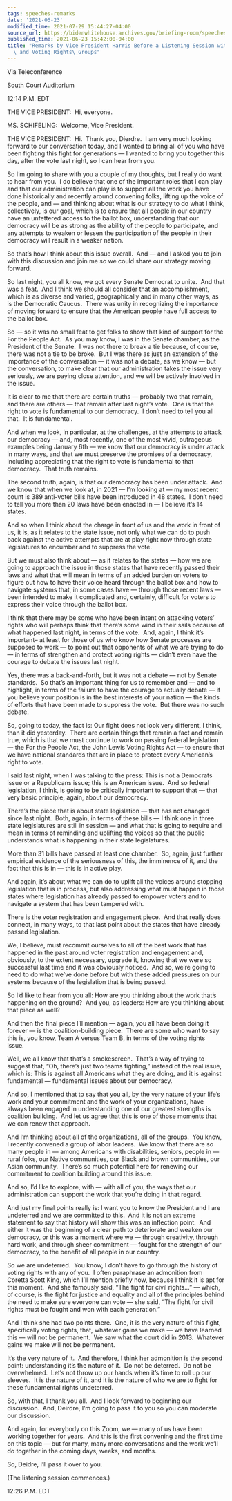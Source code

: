 ```yaml
---
tags: speeches-remarks
date: '2021-06-23'
modified_time: 2021-07-29 15:44:27-04:00
source_url: https://bidenwhitehouse.archives.gov/briefing-room/speeches-remarks/2021/06/23/remarks-by-vice-president-harris-before-a-listening-session-with-civil-rights-and-voting-rights-groups/
published_time: 2021-06-23 15:42:00-04:00
title: "Remarks by Vice President Harris Before a Listening Session with Civil Rights\
  \ and Voting Rights\_Groups"
---
```

 
Via Teleconference

South Court Auditorium

  
  
12:14 P.M. EDT

THE VICE PRESIDENT:  Hi, everyone. 

MS. SCHIFELING:  Welcome, Vice President.

THE VICE PRESIDENT:  Hi.  Thank you, Dierdre.  I am very much looking
forward to our conversation today, and I wanted to bring all of you who
have been fighting this fight for generations — I wanted to bring you
together this day, after the vote last night, so I can hear from you. 

So I’m going to share with you a couple of my thoughts, but I really do
want to hear from you.  I do believe that one of the important roles
that I can play and that our administration can play is to support all
the work you have done historically and recently around convening folks,
lifting up the voice of the people, and — and thinking about what is our
strategy to do what I think, collectively, is our goal, which is to
ensure that all people in our country have an unfettered access to the
ballot box, understanding that our democracy will be as strong as the
ability of the people to participate, and any attempts to weaken or
lessen the participation of the people in their democracy will result in
a weaker nation. 

So that’s how I think about this issue overall.  And — and I asked you
to join with this discussion and join me so we could share our strategy
moving forward. 

So last night, you all know, we got every Senate Democrat to unite.  And
that was a feat.  And I think we should all consider that an
accomplishment, which is as diverse and varied, geographically and in
many other ways, as is the Democratic Caucus.  There was unity in
recognizing the importance of moving forward to ensure that the American
people have full access to the ballot box. 

So — so it was no small feat to get folks to show that kind of support
for the For the People Act.  As you may know, I was in the Senate
chamber, as the President of the Senate.  I was not there to break a tie
because, of course, there was not a tie to be broke.  But I was there as
just an extension of the importance of the conversation — it was not a
debate, as we know — but the conversation, to make clear that our
administration takes the issue very seriously, we are paying close
attention, and we will be actively involved in the issue. 

It is clear to me that there are certain truths — probably two that
remain, and there are others — that remain after last night’s vote.  One
is that the right to vote is fundamental to our democracy.  I don’t need
to tell you all that.  It is fundamental. 

And when we look, in particular, at the challenges, at the attempts to
attack our democracy — and, most recently, one of the most vivid,
outrageous examples being January 6th — we know that our democracy is
under attack in many ways, and that we must preserve the promises of a
democracy, including appreciating that the right to vote is fundamental
to that democracy.  That truth remains. 

The second truth, again, is that our democracy has been under attack. 
And we know that when we look at, in 2021 — I’m looking at — my most
recent count is 389 anti-voter bills have been introduced in 48 states. 
I don’t need to tell you more than 20 laws have been enacted in — I
believe it’s 14 states. 

And so when I think about the charge in front of us and the work in
front of us, it is, as it relates to the state issue, not only what we
can do to push back against the active attempts that are at play right
now through state legislatures to encumber and to suppress the vote. 

But we must also think about — as it relates to the states — how we are
going to approach the issue in those states that have recently passed
their laws and what that will mean in terms of an added burden on voters
to figure out how to have their voice heard through the ballot box and
how to navigate systems that, in some cases have — through those recent
laws — been intended to make it complicated and, certainly, difficult
for voters to express their voice through the ballot box. 

I think that there may be some who have been intent on attacking voters’
rights who will perhaps think that there’s some wind in their sails
because of what happened last night, in terms of the vote.  And, again,
I think it’s important– at least for those of us who know how Senate
processes are supposed to work — to point out that opponents of what we
are trying to do — in terms of strengthen and protect voting rights —
didn’t even have the courage to debate the issues last night. 

Yes, there was a back-and-forth, but it was not a debate — not by Senate
standards.  So that’s an important thing for us to remember and — and to
highlight, in terms of the failure to have the courage to actually
debate — if you believe your position is in the best interests of your
nation — the kinds of efforts that have been made to suppress the vote. 
But there was no such debate. 

So, going to today, the fact is: Our fight does not look very different,
I think, than it did yesterday.  There are certain things that remain a
fact and remain true, which is that we must continue to work on passing
federal legislation — the For the People Act, the John Lewis Voting
Rights Act — to ensure that we have national standards that are in place
to protect every American’s right to vote. 

I said last night, when I was talking to the press: This is not a
Democrats issue or a Republicans issue; this is an American issue.  And
so federal legislation, I think, is going to be critically important to
support that — that very basic principle, again, about our democracy. 

There’s the piece that is about state legislation — that has not changed
since last night.  Both, again, in terms of these bills — I think one in
three state legislatures are still in session — and what that is going
to require and mean in terms of reminding and uplifting the voices so
that the public understands what is happening in their state
legislatures. 

More than 31 bills have passed at least one chamber.  So, again, just
further empirical evidence of the seriousness of this, the imminence of
it, and the fact that this is in — this is in active play. 

And again, it’s about what we can do to uplift all the voices around
stopping legislation that is in process, but also addressing what must
happen in those states where legislation has already passed to empower
voters and to navigate a system that has been tampered with. 

There is the voter registration and engagement piece.  And that really
does connect, in many ways, to that last point about the states that
have already passed legislation. 

We, I believe, must recommit ourselves to all of the best work that has
happened in the past around voter registration and engagement and,
obviously, to the extent necessary, upgrade it, knowing that we were so
successful last time and it was obviously noticed.  And so, we’re going
to need to do what we’ve done before but with these added pressures on
our systems because of the legislation that is being passed.

So I’d like to hear from you all: How are you thinking about the work
that’s happening on the ground?  And you, as leaders: How are you
thinking about that piece as well?

And then the final piece I’ll mention — again, you all have been doing
it forever — is the coalition-building piece.  There are some who want
to say this is, you know, Team A versus Team B, in terms of the voting
rights issue. 

Well, we all know that that’s a smokescreen.  That’s a way of trying to
suggest that, “Oh, there’s just two teams fighting,” instead of the real
issue, which is: This is against all Americans what they are doing, and
it is against fundamental — fundamental issues about our democracy. 

And so, I mentioned that to say that you all, by the very nature of your
life’s work and your commitment and the work of your organizations, have
always been engaged in understanding one of our greatest strengths is
coalition building.  And let us agree that this is one of those moments
that we can renew that approach. 

And I’m thinking about all of the organizations, all of the groups.  You
know, I recently convened a group of labor leaders.  We know that there
are so many people in — among Americans with disabilities, seniors,
people in — rural folks, our Native communities, our Black and brown
communities, our Asian community.  There’s so much potential here for
renewing our commitment to coalition building around this issue. 

And so, I’d like to explore, with — with all of you, the ways that our
administration can support the work that you’re doing in that regard. 

And just my final points really is: I want you to know the President and
I are undeterred and we are committed to this.  And it is not an extreme
statement to say that history will show this was an inflection point. 
And either it was the beginning of a clear path to deteriorate and
weaken our democracy, or this was a moment where we — through
creativity, through hard work, and through sheer commitment — fought for
the strength of our democracy, to the benefit of all people in our
country. 

So we are undeterred.  You know, I don’t have to go through the history
of voting rights with any of you.  I often paraphrase an admonition from
Coretta Scott King, which I’ll mention briefly now, because I think it
is apt for this moment.  And she famously said, “The fight for civil
rights…” — which, of course, is the fight for justice and equality and
all of the principles behind the need to make sure everyone can vote —
she said, “The fight for civil rights must be fought and won with each
generation.” 

And I think she had two points there.  One, it is the very nature of
this fight, specifically voting rights, that, whatever gains we make —
we have learned this — will not be permanent.  We saw what the court did
in 2013.  Whatever gains we make will not be permanent. 

It’s the very nature of it.  And therefore, I think her admonition is
the second point: understanding it’s the nature of it.  Do not be
deterred.  Do not be overwhelmed.  Let’s not throw up our hands when
it’s time to roll up our sleeves.  It is the nature of it, and it is the
nature of who we are to fight for these fundamental rights undeterred. 

So, with that, I thank you all.  And I look forward to beginning our
discussion.  And, Deirdre, I’m going to pass it to you so you can
moderate our discussion. 

And again, for everybody on this Zoom, we — many of us have been working
together for years.  And this is the first convening and the first time
on this topic — but for many, many more conversations and the work we’ll
do together in the coming days, weeks, and months. 

So, Deidre, I’ll pass it over to you.

(The listening session commences.)

12:26 P.M. EDT
